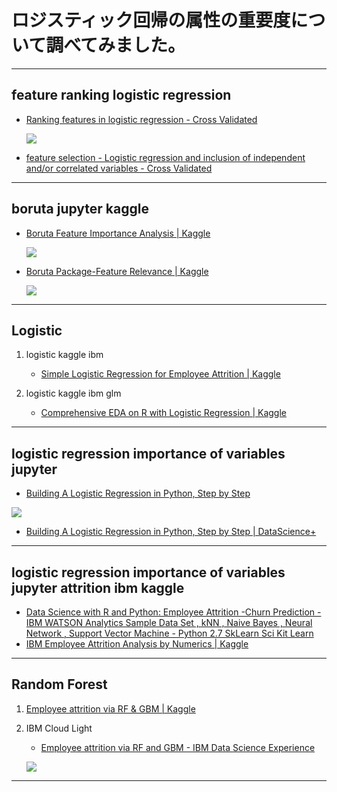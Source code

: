 # ロジスティック回帰の属性の重要度について調べてみました。

---

## feature ranking logistic regression

* [Ranking features in logistic regression - Cross Validated](https://stats.stackexchange.com/questions/195550/ranking-features-in-logistic-regression)

   ![](https://i.stack.imgur.com/758xC.png)

* [feature selection - Logistic regression and inclusion of independent and/or correlated variables - Cross Validated](https://stats.stackexchange.com/questions/298190/logistic-regression-and-inclusion-of-independent-and-or-correlated-variables)

---

## boruta jupyter kaggle
* [Boruta Feature Importance Analysis | Kaggle](https://www.kaggle.com/jimthompson/boruta-feature-importance-analysis)

   ![](https://www.kaggle.io/svf/349205/c6cf509773116666427d2fe892868efc/__results___files/figure-html/borutaplot-1.png)

* [Boruta Package-Feature Relevance | Kaggle](https://www.kaggle.com/jimthompson/using-the-boruta-package-to-determine-fe)

   ![](https://www.kaggle.io/svf/159901/7f63f39fe3f22566ea08923b1111d9e7/output_files/figure-html/unnamed-chunk-5-1.png)

---

## Logistic
1. logistic kaggle ibm
    * [Simple Logistic Regression for Employee Attrition | Kaggle](https://www.kaggle.com/emadafaqkhan/simple-logistic-regression-for-employee-attrition)

1. logistic kaggle ibm glm
    * [Comprehensive EDA on R with Logistic Regression | Kaggle](https://www.kaggle.com/mbkinaci/comprehensive-eda-on-r-with-logistic-regression)

---

## logistic regression importance of variables jupyter
* [Building A Logistic Regression in Python, Step by Step](https://towardsdatascience.com/building-a-logistic-regression-in-python-step-by-step-becd4d56c9c8)

![](https://cdn-images-1.medium.com/max/1600/1*LIdw9Vq95lNHMAOrfsoscg.png)

* [Building A Logistic Regression in Python, Step by Step | DataScience+](https://datascienceplus.com/building-a-logistic-regression-in-python-step-by-step/)

---

## logistic regression importance of variables jupyter attrition ibm kaggle
* [Data Science with R and Python: Employee Attrition -Churn Prediction - IBM WATSON Analytics Sample Data Set , kNN , Naive Bayes , Neural Network , Support Vector Machine - Python 2.7 SkLearn Sci Kit Learn](http://datasciencewithrandpython.blogspot.jp/2016/12/basics-of-machine-learning-with-python.html)
* [IBM Employee Attrition Analysis by Numerics | Kaggle](https://www.kaggle.com/slamnz/ibm-employee-attrition-analysis-by-numerics)

---

## Random Forest
1. [Employee attrition via RF & GBM | Kaggle](https://www.kaggle.com/arthurtok/employee-attrition-via-rf-gbm)
1. IBM Cloud Light
    * [Employee attrition via RF and GBM - IBM Data Science Experience](https://dataplatform.ibm.com/analytics/notebooks/v2/d8039d50-912a-41b4-9731-763cba89eff4/view?projectid=110284f6-c045-486f-b60e-c89d058d973a&context=analytics)

   ![](https://www.kaggle.io/svf/2026129/7f53c558e3a1eb8a29185ac99234583f/__results___files/__results___7_0.png)


---

